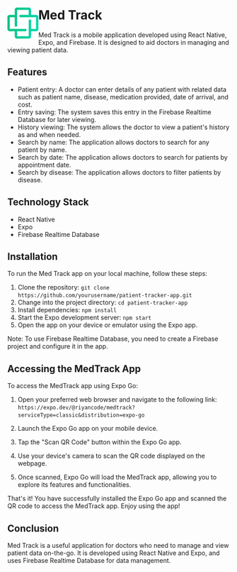 <div>
<img align="left" alt="logo" src="https://github.com/Riyaancode/patient-tracker-app/blob/main/assets/favicon.png?raw=true"  />

# Med Track

</div>

Med Track is a mobile application developed using React Native, Expo, and Firebase. It is designed to aid doctors in managing and viewing patient data.

## Features

- Patient entry: A doctor can enter details of any patient with related data such as patient name, disease, medication provided, date of arrival, and cost.
- Entry saving: The system saves this entry in the Firebase Realtime Database for later viewing.
- History viewing: The system allows the doctor to view a patient's history as and when needed.
- Search by name: The application allows doctors to search for any patient by name.
- Search by date: The application allows doctors to search for patients by appointment date.
- Search by disease: The application allows doctors to filter patients by disease.

## Technology Stack

- React Native
- Expo
- Firebase Realtime Database

## Installation

To run the Med Track app on your local machine, follow these steps:

1. Clone the repository: `git clone https://github.com/yourusername/patient-tracker-app.git`
2. Change into the project directory: `cd patient-tracker-app`
3. Install dependencies: `npm install`
4. Start the Expo development server: `npm start`
5. Open the app on your device or emulator using the Expo app.

Note: To use Firebase Realtime Database, you need to create a Firebase project and configure it in the app.



## Accessing the MedTrack App
To access the MedTrack app using Expo Go:

1. Open your preferred web browser and navigate to the following link:
`https://expo.dev/@riyancode/medtrack?serviceType=classic&distribution=expo-go`

2. Launch the Expo Go app on your mobile device.

3. Tap the "Scan QR Code" button within the Expo Go app.

4. Use your device's camera to scan the QR code displayed on the webpage.

5. Once scanned, Expo Go will load the MedTrack app, allowing you to explore its features and functionalities.

That's it! You have successfully installed the Expo Go app and scanned the QR code to access the MedTrack app. Enjoy using the app!

## Conclusion

Med Track is a useful application for doctors who need to manage and view patient data on-the-go. It is developed using React Native and Expo, and uses Firebase Realtime Database for data management.
